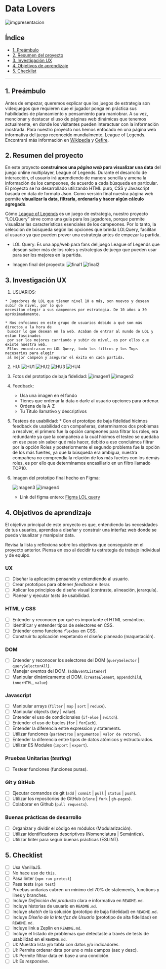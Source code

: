 # Data Lovers
![imgpresentacion](imgRM/caratula.png)

## Índice

* [1. Preámbulo](#1-preámbulo)
* [2. Resumen del proyecto](#2-resumen-del-proyecto)
* [3. Investigación UX](#3-investigación-ux)
* [4. Objetivos de aprendizaje](#4-objetivos-de-aprendizaje)
* [5. Checklist](#5-checklist)

***

## 1. Preámbulo

Antes de empezar, queremos explicar que los juegos de estrategia son videojuegos que requieren que el jugador ponga en práctica sus habilidades de planeamiento y pensamiento para maniobrar. A su vez, mencionar y destacar el uso de páginas web dinámicas que tenemos actualmente, en donde los visitantes pueden interactuar con la información mostrada. Para nuestro proyecto nos hemos enfocado en una página web informativa del juego reconocido mundialmente, League of Legends. Encontrará más información en [Wikipedia](https://es.wikipedia.org/wiki/Videojuego_de_estrategia) y [Cefire](http://cefire.edu.gva.es/file.php/1/Comunicacion_y_apertura/B3_PaginaWeb/pgina_web_esttica_vs_dinmica.html).

## 2. Resumen del proyecto
En este proyecto **construimos una _página web_ para visualizar una
data** del juego online multiplayer, League of Legends. Durante el desarrollo de interacción, el usuario irá aprendiendo de manera sencilla y amena la información de los campeones, de acuerdo a cada búsqueda en particular. El proyecto se ha desarrollado utilizando HTML puro, CSS y Javascript basada en data de formato Json. Como versión final nuestra página web permite **visualizar la data,
filtrarla, ordenarla y hacer algún cálculo agregado**.

Cómo [League of Legends](https://euw.leagueoflegends.com/es-es/) es un juego de estrategia, nuestro proyecto “LOLQuery” sirve como una guía para los jugadores, porque permite visualizar las características esenciales de los campeones. Por lo tanto, la selección de búsqueda según las opciones que brinda LOLQuery, facilitan al usuario ya que pueden prever una estrategia antes de empezar la partida.

* LOL Query:
  Es una app/web para fans del juego League of Legends que desean saber más de los roles
  y estrategias de juego que pueden usar para ser los mejores en la partida.

* Imagen final del proyecto:
![final1](imgRM/vfinal1.png)
![final2](imgRM/vfinal2.png)


## 3. Investigación UX

  1. USUARIOS:

    * Jugadores de LOL que tienen nivel 10 a más, son nuevos y desean subir de nivel, por lo que
    necesitan elegir a sus campeones por estrategia. De 10 años a 30 apróximadamente.

    * Nos enfocamos en este grupo de usuarios debido a qué son más directos a la hora de
     buscar lo que desean en la web. Acaban de entrar al mundo de LOL y estan fascinados
     por ser los mejores carriando y subir de nivel, es por ellos que existe nuestra web.
     Ellos encontraran en LOL Query, todo los filtros y los Tops necesarios para elegir
     al mejor campeón y asegurar el éxito en cada partida.

  2. HU:
    ![HU1](imgRM/HU01.jpg)
    ![HU2](imgRM/HU02.jpg)
    ![HU3](imgRM/HU03.jpg)
    ![HU4](imgRM/HU04.jpg)

  3. Fotos del prototipo de baja fidelidad:
    ![imagen1](imgRM/imagen1.jpg)
    ![imagen2](imgRM/imagen2.jpg)

  4. Feedback:
     * Usa una imagen en el fondo
     * Tienes que ordenar la data o darle al usuario opciones para ordenar.
     * Ordena de la A-Z
     * Tu Título llamativo y descriptivos

  5. Testeos de usabilidad:
    * Con el prototipo de baja fidelidad hicimos feedback de usabilidad con compañeras, determinamos dos problemas a resolver, el primero fue la opción campeones para filtrar los roles, era redundante ya que la compañera a la cual hicimos el testeo se quedaba en ese paso sin saber qué más hacer, debido a eso concluimos filtrar por la opción Roles y posteriormente el segundo problema fue la opción de los más fuertes, ya que la búsqueda era ambigua, nuestra compañera no comprendía la relación de los más fuertes con los demás roles, es por ello que determinamos encasillarlo en un filtro llamado TOP10.

  6. Imagen del prototipo final hecho en Figma:

     ![imagen3](imgRM/figma1.png)
     ![imagen4](imgRM/figma2.png)
     * Link del figma entero: [Figma LOL query](https://www.figma.com/file/u9RLvGmtt4u1hnD2z0rpgM/LOLquery-Alta-Fidelidad?node-id=0%3A1)

## 4. Objetivos de aprendizaje

El objetivo principal de este proyecto es que, entendiendo las necesidades de
tus usuarios, aprendas a diseñar y construir una interfaz web donde se pueda
visualizar y manipular data.

Revisa la lista y reflexiona sobre los objetivos que conseguiste en el
proyecto anterior. Piensa en eso al decidir tu estrategia de trabajo individual
y de equipo.

### UX

- [ ] Diseñar la aplicación pensando y entendiendo al usuario.
- [ ] Crear prototipos para obtener _feedback_ e iterar.
- [ ] Aplicar los principios de diseño visual (contraste, alineación, jerarquía).
- [ ] Planear y ejecutar _tests_ de usabilidad.

### HTML y CSS

- [ ] Entender y reconocer por qué es importante el HTML semántico.
- [ ] Identificar y entender tipos de selectores en CSS.
- [ ] Entender como funciona `flexbox` en CSS.
- [ ] Construir tu aplicación respetando el diseño planeado (maquetación).

### DOM

- [ ] Entender y reconocer los selectores del DOM (`querySelector` | `querySelectorAll`).
- [ ] Manejar eventos del DOM. (`addEventListener`)
- [ ] Manipular dinámicamente el DOM. (`createElement`, `appendchild`, `innerHTML`, `value`)

### Javascript

- [ ] Manipular arrays (`filter` | `map` | `sort` | `reduce`).
- [ ] Manipular objects (key | value).
- [ ] Entender el uso de condicionales (`if-else` | `switch`).
- [ ] Entender el uso de bucles (`for` | `forEach`).
- [ ] Entender la diferencia entre expression y statements.
- [ ] Utilizar funciones (`parámetros` | `argumentos` | `valor de retorno`).
- [ ] Entender la diferencia entre tipos de datos atómicos y estructurados.
- [ ] Utilizar ES Modules (`import` | `export`).

### Pruebas Unitarias (_testing_)
- [ ] Testear funciones (funciones puras).

### Git y GitHub
- [ ] Ejecutar comandos de git (`add` | `commit` | `pull` | `status` | `push`).
- [ ] Utilizar los repositorios de GitHub (`clone` | `fork` | `gh-pages`).
- [ ] Colaborar en Github (`pull requests`).

### Buenas prácticas de desarrollo
- [ ] Organizar y dividir el código en módulos (Modularización).
- [ ] Utilizar identificadores descriptivos (Nomenclatura | Semántica).
- [ ] Utilizar linter para seguir buenas prácticas (ESLINT).

## 5. Checklist

* [ ] Usa VanillaJS.
* [ ] No hace uso de `this`.
* [ ] Pasa linter (`npm run pretest`)
* [ ] Pasa tests (`npm test`)
* [ ] Pruebas unitarias cubren un mínimo del 70% de statements, functions y
  lines y branches.
* [ ] Incluye _Definición del producto_ clara e informativa en `README.md`.
* [ ] Incluye historias de usuario en `README.md`.
* [ ] Incluye _sketch_ de la solución (prototipo de baja fidelidad) en
  `README.md`.
* [ ] Incluye _Diseño de la Interfaz de Usuario_ (prototipo de alta fidelidad)
  en `README.md`.
* [ ] Incluye link a Zeplin en `README.md`.
* [ ] Incluye el listado de problemas que detectaste a través de tests de
  usabilidad en el `README.md`.
* [ ] UI: Muestra lista y/o tabla con datos y/o indicadores.
* [ ] UI: Permite ordenar data por uno o más campos (asc y desc).
* [ ] UI: Permite filtrar data en base a una condición.
* [ ] UI: Es _responsive_.
